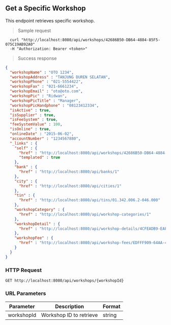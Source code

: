 ## Get a Specific Workshop
This endpoint retrieves specific workshop.

> Sample request

```shell
  curl "http://localhost:8080/api/workshops/42686B50-DB64-4884-85F5-075C19AB92A0"
  -H "Authorization: Bearer <token>"
```

> Success response

```json
{
  "workshopName" : "OTO 1234",
  "workshopAddress" : "TANJUNG DUREN SELATAN",
  "workshopPhone" : "021-5554422",
  "workshopFax" : "021-6661234",
  "workshopEmail" : "oto@oto.com",
  "workshopPic" : "Ridwan",
  "workshopPicTitle" : "Manager",
  "workshopPicHandphone" : "08123412334",
  "isActive" : true,
  "isSupplier" : true,
  "isFeeSystem" : true,
  "feeSystemValue" : 100,
  "isOnline" : true,
  "onlineDate" : "2015-06-02",
  "accountNumber" : "1234567880",
  "_links" : {
    "self" : {
      "href" : "http://localhost:8080/api/workshops/42686B50-DB64-4884-85F5-075C19AB92A0{?projection}",
      "templated" : true
    },
    "bank" : {
      "href" : "http://localhost:8080/api/banks/1"
    },
    "city" : {
      "href" : "http://localhost:8080/api/cities/1"
    },
    "tin" : {
      "href" : "http://localhost:8080/api/tins/01.342.006.2-046.000"
    },
    "workshopCategory" : {
      "href" : "http://localhost:8080/api/workshop-categories/1"
    },
    "workshopDetail" : {
      "href" : "http://localhost:8080/api/workshop-details/4CFEADB9-EAF8-48A7-808A-0CF141A8B99D"
    },
    "workshopFee" : {
      "href" : "http://localhost:8080/api/workshop-fees/EDFFF909-64AA-4A7B-807E-77A7875F805C"
    }
  }
}
```

### HTTP Request

`GET http://localhost:8080/api/workshops/{workshopId}`

### URL Parameters

Parameter | Description | Format
--------- | ----------- | ---------
workshopId | Workshop ID to retrieve | string